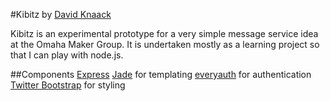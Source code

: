#Kibitz
by [David Knaack](davidknaack@gmail.com)

Kibitz is an experimental prototype for a very simple message service
idea at the Omaha Maker Group. It is undertaken mostly as a learning
project so that I can play with node.js.

##Components
[Express](http://expressjs.com/)
[Jade](http://jade-lang.com/) for templating
[everyauth](http://everyauth.com/) for authentication
[Twitter Bootstrap](http://twitter.github.com/bootstrap/) for styling

